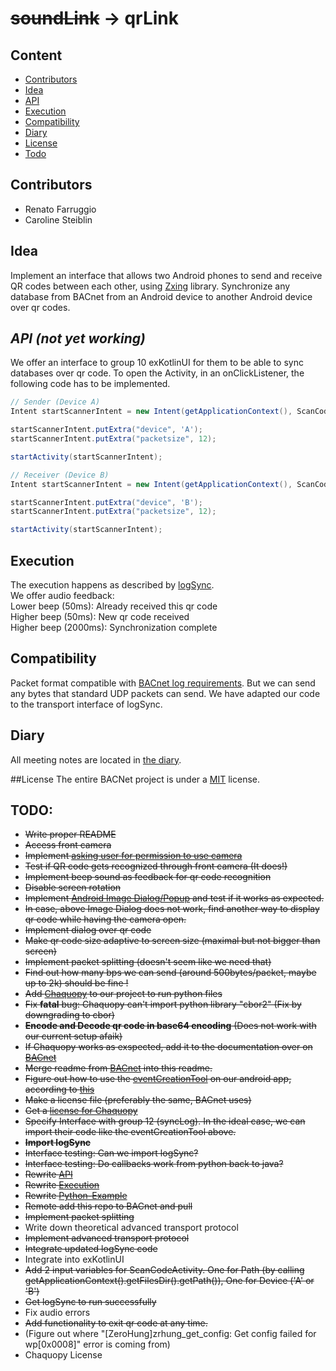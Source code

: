 # ~~soundLink~~ -> qrLink

## Content
* [Contributors](#contributors)
* [Idea](#idea)
* [API](#api)
* [Execution](#execution)
* [Compatibility](#compatibility)
* [Diary](#diary)
* [License](#license)
* [Todo](#todo)

## Contributors
* Renato Farruggio
* Caroline Steiblin

## Idea
Implement an interface that allows two Android phones to send and receive QR codes between each other, using [Zxing](https://github.com/zxing/zxing) library. 
Synchronize any database from BACnet from an Android device to another Android device over qr codes.


## ___API (not yet working)___
We offer an interface to group 10 exKotlinUI for them to be able to sync databases over qr code.
To open the Activity, in an onClickListener, the following code has to be implemented.
```java
// Sender (Device A)
Intent startScannerIntent = new Intent(getApplicationContext(), ScanCodeActivity.class);

startScannerIntent.putExtra("device", 'A');
startScannerIntent.putExtra("packetsize", 12);

startActivity(startScannerIntent);
```
```java
// Receiver (Device B)
Intent startScannerIntent = new Intent(getApplicationContext(), ScanCodeActivity.class);

startScannerIntent.putExtra("device", 'B');
startScannerIntent.putExtra("packetsize", 12);

startActivity(startScannerIntent);
```


## Execution
The execution happens as described by [logSync](https://github.com/cn-uofbasel/BACnet/tree/master/groups/12-logSync).  
We offer audio feedback:  
Lower beep (50ms): Already received this qr code  
Higher beep (50ms): New qr code received  
Higher beep (2000ms): Synchronization complete  


<!--
## ___Python-Example (out of date)___
Code on python side should look like this:  
```python
   def startLogSync(rdcb, wrcb):
     t = threading.Thread(Log_Sync_Thread, args=(rdcb,wrcb))
     t.start()
   
   class Log_Sync_Thread:
     def __init__(self):
       pass
       
     def run(rdcb, wrcb):
       self.recv = rdcb
       self.send = wrcb
       while True:
         ... # Main loop
```
-->

## Compatibility
Packet format compatible with [BACnet log requirements](https://github.com/cn-uofbasel/BACnet/blob/master/doc/BACnet-event-structure.md). But we can send any bytes that standard UDP packets can send. We have adapted our code to the transport interface of logSync.

## Diary
All meeting notes are located in [the diary](https://github.com/cn-uofbasel/BACnet/blob/master/groups/02-soundLink/documents/Tagebuch.md).

##License
The entire BACNet project is under a [MIT](https://choosealicense.com/licenses/mit/) license.

## TODO:
* ~~Write proper README~~
* ~~Access front camera~~
* ~~Implement [asking user for permission to use camera](https://github.com/ParkSangGwon/TedPermission)~~
* ~~Test if QR code gets recognized through front camera (It does!)~~
* ~~Implement beep sound as feedback for qr code recognition~~
* ~~Disable screen rotation~~
* ~~Implement [Android Image Dialog/Popup](https://stackoverflow.com/questions/7693633/android-image-dialog-popup) and test if it works as expected.~~
* ~~In case, above Image Dialog does not work, find another way to display qr code while having the camera open.~~
* ~~Implement dialog over qr code~~
* ~~Make qr code size adaptive to screen size (maximal but not bigger than screen)~~
* ~~Implement packet splitting (doesn't seem like we need that)~~
* ~~Find out how many bps we can send (around 500bytes/packet, maybe up to 2k) should be fine !~~
* ~~Add [Chaquopy](https://chaquo.com/chaquopy/) to our project to run python files~~
* ~~Fix __fatal__ bug: Chaquopy can't import python library "cbor2" (Fix by downgrading to cbor)~~
* ~~__Encode and Decode qr code in base64 encoding__ (Does not work with our current setup afaik)~~
* ~~If Chaquopy works as exspected, add it to the documentation over on [BACnet](https://github.com/cn-uofbasel/BACnet/tree/master/groups/02-soundLink)~~
* ~~Merge readme from [BACnet](https://github.com/cn-uofbasel/BACnet/tree/master/groups/02-soundLink) into this readme.~~
* ~~Figure out how to use the [eventCreationTool](https://github.com/cn-uofbasel/BACnet/tree/master/groups/04-logMerge/eventCreationTool) on our android app, according to [this](https://chaquo.com/chaquopy/doc/current/java.html)~~
* ~~Make a license file (preferably the same, BACnet uses)~~
* ~~Get a [license for Chaquopy](https://chaquo.com/chaquopy/license/?app=ch.unibas.qrscanner)~~
* ~~Specify Interface with group 12 (syncLog). In the ideal case, we can import their code like the eventCreationTool above.~~
* ~~__Import logSync__~~
* ~~Interface testing: Can we import logSync?~~
* ~~Interface testing: Do callbacks work from python back to java?~~
* ~~Rewrite [API](#api)~~
* ~~Rewrite [Execution](#execution)~~
* ~~Rewrite [Python-Example](#python-example)~~
* ~~Remote add this repo to BACnet and pull~~
* ~~Implement packet splitting~~
* Write down theoretical advanced transport protocol
* ~~Implement advanced transport protocol~~
* ~~Integrate updated logSync code~~
* Integrate into exKotlinUI 
* ~~Add 2 input variables for ScanCodeActivity. One for Path (by calling getApplicationContext().getFilesDir().getPath()), One for Device ('A' or 'B')~~
* ~~Get logSync to run successfully~~
* Fix audio errors
* ~~Add functionality to exit qr code at any time.~~
* (Figure out where "[ZeroHung]zrhung_get_config: Get config failed for wp[0x0008]" error is coming from)
* Chaquopy License
